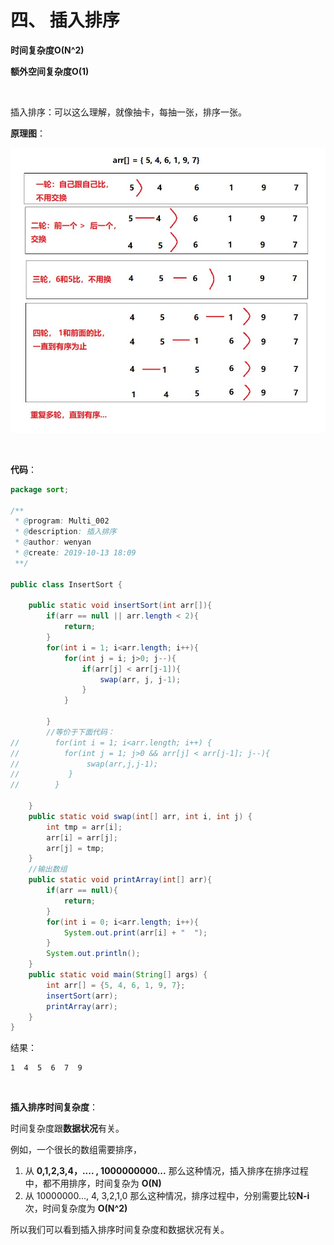 # 四、 插入排序



**时间复杂度O(N^2)**

**额外空间复杂度O(1)**

<br>

插入排序：可以这么理解，就像抽卡，每抽一张，排序一张。

**原理图**：

![image](images/插入排序图.jpg)

<br>

**代码**：

```java
package sort;

/**
 * @program: Multi_002
 * @description: 插入排序
 * @author: wenyan
 * @create: 2019-10-13 18:09
 **/

public class InsertSort {

    public static void insertSort(int arr[]){
        if(arr == null || arr.length < 2){
            return;
        }
        for(int i = 1; i<arr.length; i++){
            for(int j = i; j>0; j--){
                if(arr[j] < arr[j-1]){
                    swap(arr, j, j-1);
                }
            }

        }
        //等价于下面代码：
//        for(int i = 1; i<arr.length; i++) {
//          for(int j = 1; j>0 && arr[j] < arr[j-1]; j--){
//               swap(arr,j,j-1);
//           }
//        }

    }
    public static void swap(int[] arr, int i, int j) {
        int tmp = arr[i];
        arr[i] = arr[j];
        arr[j] = tmp;
    }
    //输出数组
    public static void printArray(int[] arr){
        if(arr == null){
            return;
        }
        for(int i = 0; i<arr.length; i++){
            System.out.print(arr[i] + "  ");
        }
        System.out.println();
    }
    public static void main(String[] args) {
        int arr[] = {5, 4, 6, 1, 9, 7};
        insertSort(arr);
        printArray(arr);
    }
}
```

结果：

```
1  4  5  6  7  9  
```

<br>

**插入排序时间复杂度**：

时间复杂度跟**数据状况**有关。

例如，一个很长的数组需要排序，

1. 从  **0,1,2,3,4，.... , 1000000000...**  那么这种情况，插入排序在排序过程中，都不用排序，时间复杂为 **O(N)**
2. 从  10000000..., 4, 3,2,1,0  那么这种情况，排序过程中，分别需要比较**N-i**次，时间复杂度为 **O(N^2)**

所以我们可以看到插入排序时间复杂度和数据状况有关。

<br>



